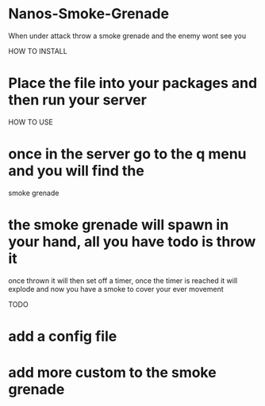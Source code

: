 # Nanos-Smoke-Grenade
When under attack throw a smoke grenade and the enemy wont see you 


HOW TO INSTALL 

# Place the file into your packages and then run your server 

HOW TO USE 
# once in the server go to the q menu and you will find the 
smoke grenade 
# the smoke grenade will spawn in  your hand, all you have todo is throw it 
once thrown it will then set off a timer, once the timer is reached it will explode and 
now you have a smoke to cover your ever movement 

TODO 
# add a config file 
# add more custom to the smoke grenade
